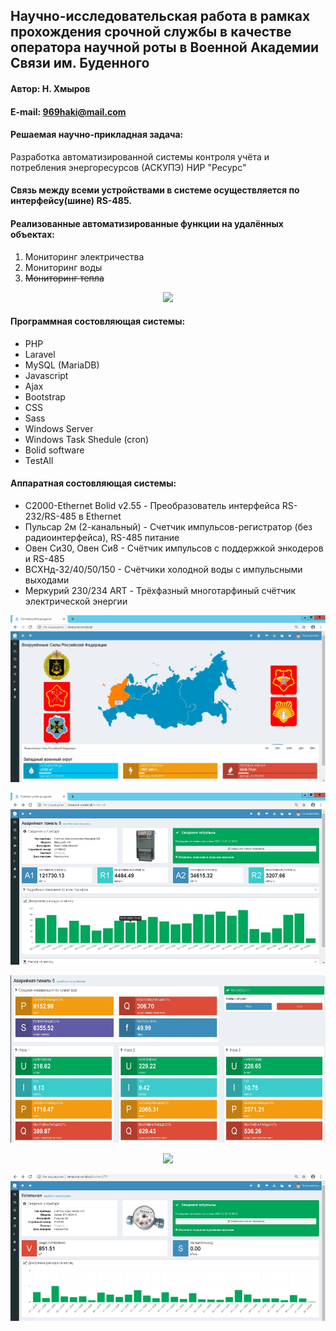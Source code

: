 ## Научно-исследовательская работа в рамках прохождения срочной службы в качестве оператора научной роты в Военной Академии Связи им. Буденного

#### Автор: Н. Хмыров
#### E-mail: 969haki@mail.com

#### Решаемая научно-прикладная задача:

Разработка автоматизированной системы контроля учёта и потребления энергоресурсов (АСКУПЭ) НИР "Ресурс"
#### Связь между всеми устройствами в системе осуществляется по интерфейсу(шине) RS-485. 

#### Реализованные автоматизированные функции на удалённых объектах: 

1. Мониторинг электричества
2. Мониторинг воды
3. ~~Мониторинг тепла~~

<p align="center"><img src="https://laravel.com/assets/img/components/logo-laravel.svg"></p>

#### Программная состовляющая системы:

* PHP 
* Laravel
* MySQL (MariaDB)
* Javascript
* Ajax
* Bootstrap
* CSS
* Sass
* Windows Server
* Windows Task Shedule (cron)
* Bolid software
* TestAll

#### Аппаратная состовляющая системы:

* С2000-Ethernet Bolid v2.55 - Преобразователь интерфейса RS-232/RS-485 в Ethernet
* Пульсар 2м (2-канальный) - Счетчик импульсов-регистратор (без радиоинтерфейса), RS-485 питание 
* Овен Си30, Овен Си8 - Счётчик импульсов с поддержкой энкодеров и RS-485
* ВСХНд-32/40/50/150 - Счётчики холодной воды с импульсными выходами
* Меркурий 230/234 ART - Трёхфазный многотарфиный счётчик электрической энергии

<p align="center">
  <img src="https://github.com/NekitJavaDev/resource.vas.local/blob/master/img/%D0%A0%D0%B8%D1%81%D1%83%D0%BD%D0%BE%D0%BA1.png"/>
</p>
<p align="center">
  <img src="https://github.com/NekitJavaDev/resource.vas.local/blob/master/img/%D0%A0%D0%B8%D1%81%D1%83%D0%BD%D0%BE%D0%BA2.png"/>
</p>
<p align="center">
  <img src="https://github.com/NekitJavaDev/resource.vas.local/blob/master/img/%D0%A0%D0%B8%D1%81%D1%83%D0%BD%D0%BE%D0%BA3.png"/>
</p>
<p align="center">
  <img src="https://github.com/NekitJavaDev/resource.vas.local/blob/master/img/%D0%A0%D0%B8%D1%81%D1%83%D0%BD%D0%BE%D0%BA4.png"/>
</p>
<p align="center">
  <img src="https://github.com/NekitJavaDev/resource.vas.local/blob/master/img/%D0%A0%D0%B8%D1%81%D1%83%D0%BD%D0%BE%D0%BA7.png"/>
</p>